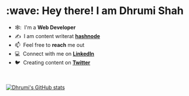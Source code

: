 <h1 align="left" id="dhrumishah-title">:wave: Hey there! I am Dhrumi Shah</h1>

- 🕸️: &nbsp;I'm a **Web Developer**
- :writing_hand: &nbsp;I am content writerat **[hashnode](https://dhrumishah.hashnode.dev/)**
- :mailbox: &nbsp;Feel free to **reach** me out
- :computer: &nbsp;Connect with me on **[LinkedIn](https://www.linkedin.com/in/dhrumi-shah-a35b751b9/)**
- :bird: &nbsp;Creating content on **[Twitter](https://twitter.com/deetwts)**

<br>

[![Dhrumi's GitHub stats](https://github-readme-stats.vercel.app/api?username=dhrumishah)](https://github.com/anuraghazra/github-readme-stats)

